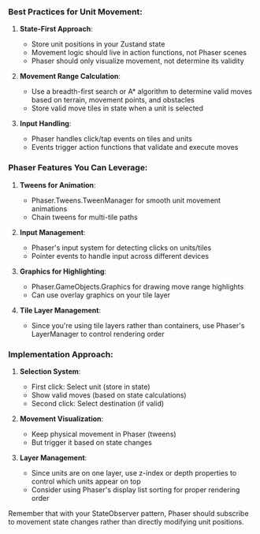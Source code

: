 
### Best Practices for Unit Movement:

1. **State-First Approach**: 
   - Store unit positions in your Zustand state
   - Movement logic should live in action functions, not Phaser scenes
   - Phaser should only visualize movement, not determine its validity

2. **Movement Range Calculation**:
   - Use a breadth-first search or A* algorithm to determine valid moves based on terrain, movement points, and obstacles
   - Store valid move tiles in state when a unit is selected

3. **Input Handling**:
   - Phaser handles click/tap events on tiles and units
   - Events trigger action functions that validate and execute moves

### Phaser Features You Can Leverage:

1. **Tweens for Animation**:
   - Phaser.Tweens.TweenManager for smooth unit movement animations
   - Chain tweens for multi-tile paths

2. **Input Management**:
   - Phaser's input system for detecting clicks on units/tiles
   - Pointer events to handle input across different devices

3. **Graphics for Highlighting**:
   - Phaser.GameObjects.Graphics for drawing move range highlights
   - Can use overlay graphics on your tile layer

4. **Tile Layer Management**:
   - Since you're using tile layers rather than containers, use Phaser's LayerManager to control rendering order

### Implementation Approach:

1. **Selection System**:
   - First click: Select unit (store in state)
   - Show valid moves (based on state calculations)
   - Second click: Select destination (if valid)

2. **Movement Visualization**:
   - Keep physical movement in Phaser (tweens)
   - But trigger it based on state changes

3. **Layer Management**:
   - Since units are on one layer, use z-index or depth properties to control which units appear on top
   - Consider using Phaser's display list sorting for proper rendering order

Remember that with your StateObserver pattern, Phaser should subscribe to movement state changes rather than directly modifying unit positions.
